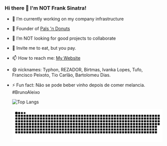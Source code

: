 ### Hi there 👋 I'm NOT Frank Sinatra! 

- 🔭 I’m currently working on my company infrastructure
- 🍩 Founder of [Pals 'n Donuts](https://palsndonuts.pt)
- 👯 I’m NOT looking for good projects to collaborate
- 🍔 Invite me to eat, but you pay.
- 📫 How to reach me: [My Website](https://ivolopes-developer.github.io/MyResume/)
- 😄 nicknames: Typhon, REZADOR, Birtmas, Ivanka Lopes, Tufo, Francisco Peixoto, Tio Carlão, Bartolomeu Dias.
- ⚡ Fun fact: Não se pode beber vinho depois de comer melancia. #BrunoAleixo



  ![Top Langs](https://github-readme-stats.vercel.app/api/top-langs/?username=ivolopes-developer&hide=css,scss,html&theme=tokyonight)



  ![Snake animation](https://github.com/ivolopes-developer/ivolopes-developer/blob/output/github-contribution-grid-snake.svg)
  
